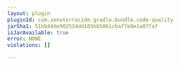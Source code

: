 ```yaml
---
layout: plugin
pluginId: com.xenoterracide.gradle.bundle.code-quality
jarSha1: 51bb44de902534dd165bb5861cbaf7e8e1a07faf
isJarAvailable: true
error: NONE
violations: []

---
```

